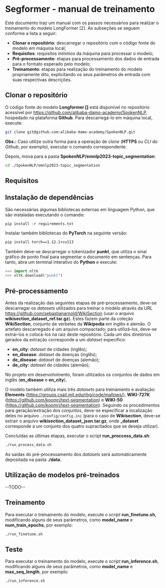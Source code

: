 # Segformer - manual de treinamento

Este documento traz um manual com os passos necessários para realizar o treinamento do modelo LongFormer [2]. As subseções se seguem conforme a lista a seguir:

- **Clonar o repositório**: descarregar o repositório com o código fonte do modelo em máquina local;
- **Requisitos**: requisitos mínimos da máquina para processar o modelo;
- **Pré-processamento**: etapas para processamento dos dados de entrada para o formato esperado pelo modelo;
- **Treinamento**: etapas para realização do treinamento do modelo propriamente dito, explicitando os seus parâmetros de entrada com suas respectivas descrições.

## Clonar o repositório
O código fonte do modelo **Longformer []** está disponível no repositório acessível por https://github.com/alibaba-damo-academy/SpokenNLP, hospedado na plataforma **Github**. Para descarregá-lo em máquina local, execute:

```bash
git clone git@github.com:alibaba-damo-academy/SpokenNLP.git
```

**Obs.:** Caso utilize outra forma para a operação de *clone* (**HTTPS** ou *CLI* do *Github*, por exemplo), executar o comando correspondente.

Depois, mova para a pasta **SpokenNLP/emnlp2023-topic_segmentation**:

```bash
cd ./SpokenNLP/emnlp2023-topic_segmentation
```

## Requisitos

## Instalação de dependências
São necessárias algumas bibliotecas externas em linguagem Python, que são instaladas executando o comando:

`pip install -r requirements.txt`

Instalar também bibliotecas do **PyTorch** na seguinte versão:

```bash
pip install torch==1.12.1+cu113
```

Também deve-se descarregar o tokenizador **punkt**, que utiliza o sinal gráfico de ponto final para segmentar o documento em sentenças. Para tanto, abra um terminal interativo do **Python** e execute:

```python
>>> import nltk
>>> nltk.download("punkt")
```

## Pré-processamento

Antes da realização das seguintes etapas de pré-processamento, deve-se descarregar os *datasets* utilizados para treinar o modelo através da *URL* https://github.com/sebastianarnold/WikiSection (usar o arquivo **wikisection_dataset_ref.tar.gz**). Estes fazem parte da coleção **WikiSection**, conjunto de verbetes da **Wikipedia** em inglês e alemão. O artefato descarregado é um arquivo compactado; para utilizá-los, deve-se extrai-los e colocá-los na raiz deste repositório. Cada um dos diretórios gerados da extração corresponde a um *dataset* específico:

- **en_city**: *dataset* de cidades (inglês);
- **en_disease**: *dataset* de doenças (inglês);
- **de_disease**: *dataset* de doenças (alemão);
- **de_city**: *dataset* de cidades (alemão);

No projeto em desenvolvimento, foram utilizados os conjuntos de dados em inglês (**en_disease** e **en_city**). 

O modelo também utiliza mais três *datasets* para treinamento e avaliação: **Elements** (https://groups.csail.mit.edu/rbg/code/mallows/), **WIKI-727K** (https://github.com/koomri/text-segmentation) e **WIKI-50** (https://github.com/koomri/text-segmentation). Seguindo os procedimentos para geração/extração dos conjuntos, deve-se especificar a localização deles no arquivo `./config/config.ini` (para o caso de **Wikisection**, deve-se extrair o arquivo **wikisection_dataset_json.tar.gz**, onde **_dataset** corresponde a um conjunto dos quatro supracitados que se deseja utilizar).

Concluídas as últimas etapas, executar o script **run_proccess_data.sh**:

```bash
./run_process_data.sh
```

As saídas do pré-processamento dos *datasets* será automaticamente depositada na pasta **./data**.
## Utilização de modelos pré-treinados

--TODO--

## Treinamento

Para executar o treinamento do modelo, execute o *script* **run_finetune.sh**, modificando alguns de seus parâmetros, como **model_name** e **num_train_epochs**, por exemplo:


```bash
./run_finetune.sh
```

## Teste

Para executar o treinamento do modelo, execute o *script* **run_inference.sh**, modificando alguns de seus parâmetros, como **model_name** e **max_seq_length**, por exemplo:


```bash
./run_inference.sh
```

